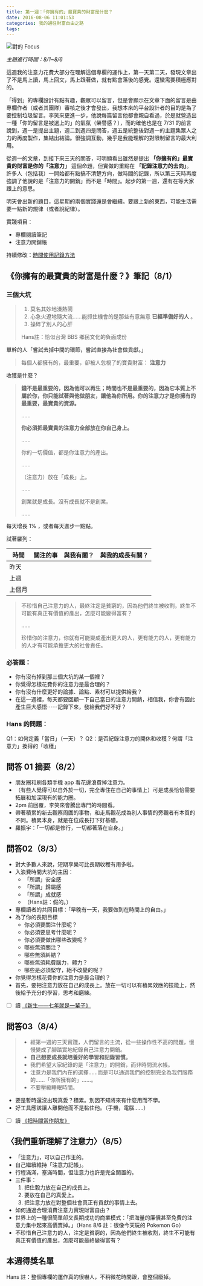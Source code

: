 ```yaml
---
title: 第一週：「你擁有的」最寶貴的財富是什麼？
date: 2016-08-06 11:01:53
categories: 我的通往財富自由之路
tags:
---
```


![對的 Focus](https://c2.staticflickr.com/9/8386/28192822153_6b8928fd4c_z.jpg)

*主題進行時間：8/1~8/6*

這週我的注意力花費大部分在理解這個專欄的運作上，第一天第二天，發現文章出了不是馬上讀，馬上回文，馬上跟著做，就有點會落後的感覺。還蠻需要積極應對的。

「得到」的專欄設計有點有趣，觀眾可以留言，但是會顯示在文章下面的留言是由專欄作者（或者其團隊）審核之後才會發出，我想本來的平台設計者的目的是為了要控制垃圾留言。李笑來更進一步，他說每篇留言他都會親自看過，於是就營造出一種「你的留言是被選上的」的氣氛（榮譽感？），而的確他也是在 7/31 的前言說到，週一是提出主題，週二到週四是問答，週五是統整後對週一的主題集眾人之力的再度製作，集結出結論。很強調互動，幾乎是我能理解的對限制留言的最大利用。

從週一的文章，到接下來三天的問答，可明顯看出雖然是提出 **「你擁有的」最寶貴的財富是你的「注意力」** 這個命題，但實做的重點在 **「記錄注意力的去向」**。許多人（包括我）一開始都有點搞不清楚方向，做時間的記錄，所以第三天時再度強調了他說的是「注意力的開銷」而不是「時間」。起步的第一週，還有在等大家跟上的意思。

明天會出新的題目，這星期的兩個實踐還是會繼續。要跟上新的東西，可能生活需要一點新的規律（或者說紀律）。

實踐項目：
- 專欄閱讀筆記
- 注意力開銷帳

持續修改：[時間使用記錄方法](http://hanscholem.tw/2016/08/03/BOF-M001-Time-Track/)


## 《你擁有的最寶貴的財富是什麼？》筆記（8/1）

### 三個大坑

> 1. 莫名其妙地湊熱鬧
> 2. 心急火遼地隨大流……能抓住機會的是那些有意無意 **已經準備好的人** 。
> 3. 操碎了別人的心肝
>
> Hans註：恰似台灣 BBS 鄉民文化的負面成份

單幹的人「嘗試去掉中間的環節，嘗試直接為社會做貢獻。」

> 每個人都擁有的，最重要，卻被人忽視了的寶貴財富： **注意力**

收獲是什麼？

> **錢不是最重要的，因為他可以再生；時間也不是最重要的，因為它本質上不屬於你，你只能試著與他做朋友，讓他為你所用。你的注意力才是你擁有的最重要，最寶貴的資源。**
>
> ……
>
> **你必須把最寶貴的注意力全部放在你自己身上。**
>
> ……
>
> 你的一切價值，都是你注意力的產出。
>
> ……
>
> （注意力）放在「成長」上。
>
> ……
>
> 創業就是成長。沒有成長就不是創業。
>
> ……
>

每天增長 1% ，或者每天進步一點點。

試著羅列：

時間 | 關注的事 | 與我有關？ | 與我的成長有關？
---- | -------- | ---------- | ----------------
昨天 |||
上週 |||
上個月 |||


> 不珍惜自己注意力的人，最終注定是貧窮的，因為他們終生被收割，終生不可能有真正有價值的產出，怎麼可能變得富有？
>
> ……
>
> 珍惜你的注意力，你就有可能變成產出更大的人，更有能力的人，更有能力的人才有可能承擔更大的社會責任。

### 必答題：
- 你有沒有掉到那三個大坑的某一個裡？
- 你覺得怎樣花費你的注意力是最合理的？
- 你有沒有什麼更好的論據、論點、素材可以提供給我？
- 在這一週裡，每天都要回顧一下自己當日的注意力開銷，相信我，你會有因此產生巨大感悟⋯⋯記錄下來，發給我們好不好？


### Hans 的問題：
Q1：如何定義「當日」（一天）？
Q2：是否紀錄注意力的開休和收穫？何謂「注意力」換得的「收穫」


## 問答 01 摘要（8/2）

- 朋友圈和刷各類手機 app 看花邊浪費掉注意力。
- （有些人覺得可以自外於一切，完全專住在自己的事情上）可是成長恰恰需要拓展和加深現有的能力圈。
-  2pm 前回覆，李笑來會騰出專門的時間看。
- 帶著積累的新去觀察周圍的事物，和走馬觀花成為別人事情的旁觀者有本質的不同。積累本身，就是在位成長打下好基礎。
- 羅振宇：「一切都是修行，一切都著落在自身。」


## 問答02（8/3）

- 對大多數人來說，短期享樂可比長期收穫有用多啦。
- 入浪費時間大坑的主因：
  - 「所謂」安全感
  - 「所謂」歸屬感
  - 「所謂」成就感
  - （Hans註：假的。）
- 專欄讀者的共同目標：「早晚有一天，我要做到在時間上的自由。」
- 為了你的長期目標
  - 你必須要關注什麼呢？
  - 你必須要思考什麼呢？
  - 你必須要做出哪些改變呢？
  - 哪些無須關注？
  - 哪些無須糾結？
  - 哪些無須耗費腦力，體力？
  - 哪些是必須堅守，絕不改變的呢？
- 你覺得怎樣花費你的注意力是最合理的？
- 首先，要把注意力放在自己的成長上。放在一切可以有積累效應的技能上，然後給予充分的學習，思考和磨練。
- [ ] 讀 [《新生——七年就是一輩子》](http://zhibimo.com/books/xiaolai/reborn-every-7-years)


## 問答03（8/4）

> - 經第一週的三天實踐，人們留言的主流，從一些操作性不高的問題，慢慢變成了腳踏實地紀錄自己注意力開銷。
> -  **自己想要成長就培養好的學習和記錄習慣。**
> - 我們希望大家紀錄的是「注意力」的開銷，而非時間流水帳。
> - 注意力是我們內在的選擇……而是可以通過我們的控制完全為我們服務的……「你所擁有的」……。
> - 不要壓縮睡眠時間。

- 要是暫時還沒出現真愛？積累。別因不知將來有什麼用而不學。
- 好工具應該讓人離開他而不是黏住他。（手機，電腦……）
- [ ] 讀 [《把時間當作朋友》](http://zhibimo.com/books/xiaolai/ba-shi-jian-dang-zuo-peng-you)

## 〈我們重新理解了注意力〉（8/5）

- 「注意力」，可以自己作主的。
- 自己繼續維持「注意力記帳」。
- 行程滿滿，塞滿時間，但注意力也許是完全閒置的。
- 三件事：
  1. 把住毅力放在自己的成長上。
  2. 要放在自己的真愛上。
  3. 把注意力放在對整個社會真正有貢獻的事情上去。
- 如何通過合理消費注意力實現財富自由？
- 世界上的一種很簡單卻又長期成功的商業模式：「把海量的廉價甚至免費的注意力集中起來高價賣掉。」（Hans 8/6 註：很像今天玩的 Pokemon Go）
- 不珍惜自己注意力的人，注定是貧窮的，因為他們終生被收割，終生不可能有真正有價值的產出，怎麼可能最終變得富有？


## 本週得獎名單

Hans 註：整個專欄的運作真的很嚇人，不稍微花時間跟，會整個廢掉。
